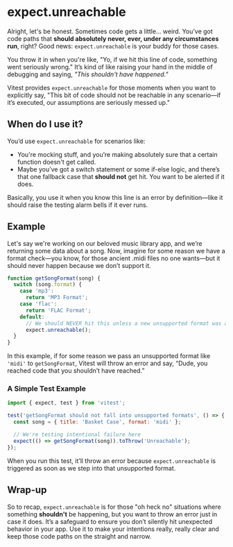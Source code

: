 # expect.unreachable

Alright, let's be honest. Sometimes code gets a little... weird. You’ve got code paths that **should absolutely never, ever, under any circumstances run**, right? Good news: `expect.unreachable` is your buddy for those cases.

You throw it in when you're like, "Yo, if we hit this line of code, something went seriously wrong." It’s kind of like raising your hand in the middle of debugging and saying, _"This shouldn't have happened."_

Vitest provides `expect.unreachable` for those moments when you want to explicitly say, "This bit of code should not be reachable in any scenario—if it’s executed, our assumptions are seriously messed up."

## When do I use it?

You’d use `expect.unreachable` for scenarios like:

- You're mocking stuff, and you’re making absolutely sure that a certain function doesn't get called.
- Maybe you’ve got a switch statement or some if-else logic, and there’s that one fallback case that **should not** get hit. You want to be alerted if it does.

Basically, you use it when you know this line is an error by definition—like it should raise the testing alarm bells if it ever runs.

## Example

Let's say we're working on our beloved music library app, and we’re returning some data about a song. Now, imagine for some reason we have a format check—you know, for those ancient .midi files no one wants—but it should never happen because we don’t support it.

```js
function getSongFormat(song) {
  switch (song.format) {
    case 'mp3':
      return 'MP3 Format';
    case 'flac':
      return 'FLAC Format';
    default:
      // We should NEVER hit this unless a new unsupported format was accidentally passed
      expect.unreachable();
  }
}
```

In this example, if for some reason we pass an unsupported format like `'midi'` to `getSongFormat`, Vitest will throw an error and say, “Dude, you reached code that you shouldn’t have reached.”

### A Simple Test Example

```js
import { expect, test } from 'vitest';

test('getSongFormat should not fall into unsupported formats', () => {
  const song = { title: 'Basket Case', format: 'midi' };

  // We're testing intentional failure here
  expect(() => getSongFormat(song)).toThrow('Unreachable');
});
```

When you run this test, it’ll throw an error because `expect.unreachable` is triggered as soon as we step into that unsupported format.

## Wrap-up

So to recap, `expect.unreachable` is for those "oh heck no" situations where something **shouldn't** be happening, but you want to throw an error just in case it does. It’s a safeguard to ensure you don’t silently hit unexpected behavior in your app. Use it to make your intentions really, really clear and keep those code paths on the straight and narrow.
